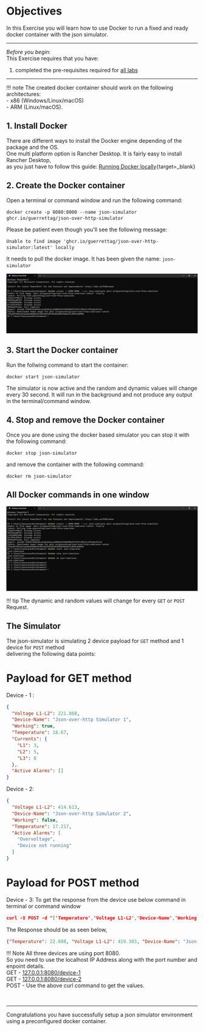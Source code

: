 # Objectives
In this Exercise you will learn how to use Docker to run a fixed and ready docker container with the json simulator.

---
*Before you begin:*  
This Exercise requires that you have:

1. completed the pre-requisites required for [all labs](prereqs.md)

---

!!! note
    The created docker container should work on the following architectures:</br>
    - x86 (Windows/Linux/macOS)</br>
    - ARM (Linux/macOS).

## 1. Install Docker

There are different ways to install the Docker engine depending of the package and the OS.</br>
One multi platform option is Rancher Desktop. It is fairly easy to install Rancher Desktop,</br>
as you just have to follow this guide: [Running Docker locally](https://docs.rancherdesktop.io/getting-started/installation/){target=_blank}</br>

## 2. Create the Docker container
Open a terminal or command window and run the following command:

    docker create -p 8080:8000 --name json-simulator ghcr.io/guerrettag/json-over-http-simulator

Please be patient even though you'll see the following message:

    Unable to find image 'ghcr.io/guerrettag/json-over-http-simulator:latest' locally

It needs to pull the docker image. It has been given the name: `josn-simulator`

![Create container](img/docker_01.png)

## 3. Start the Docker container

Run the follwing command to start the container:

    docker start json-simulator

The simulator is now active and the random and dynamic values will change every 30 second.
It will run in the background and not produce any output in the terminal/command window.

## 4. Stop and remove the Docker container

Once you are done using the docker based simulator you can stop it with the following command:

    docker stop json-simulator

and remove the container with the following command:

    docker rm json-simulator

## All Docker commands in one window

![All commands](img/docker_02.png)

!!! tip
    The dynamic and random values will change for every `GET` or `POST` Request.</br>

## The Simulator

The json-simulator is simulating 2 device payload for `GET` method and 1 device for `POST` method</br>
delivering the following data points:

# Payload for GET method

Device - 1 :
``` json
{
  "Voltage L1-L2": 221.868,
  "Device-Name": "Json-over-http Simulator 1",
  "Working": true,
  "Temperature": 18.67,
  "Currents": {
    "L1": 3,
    "L2": 5,
    "L3": 8
  },
  "Active Alarms": []
}
```
Device - 2:
``` json
{
  "Voltage L1-L2": 414.613,
  "Device-Name": "Json-over-http Simulator 2",
  "Working": false,
  "Temperature": 17.217,
  "Active Alarms": [
    "Overvoltage",
    "Device not running"
  ]
}
```
# Payload for POST method

Device - 3:
To get the response from the device use below command in terminal or command window

``` json 
curl -X POST -d "['Temperature','Voltage L1-L2','Device-Name','Working','Active Alarms']" http://localhost:8080/device-3
```
The Response should be as seen below,
``` json
{"Temperature": 22.088, "Voltage L1-L2": 419.303, "Device-Name": "Json-over-http Simulator 3 (POST)", "Working": false, "Active Alarms": ["Overvoltage", "Device not running"]}
```

!!! Note
    All three devices are using port 8080.</br>
    So you need to use the localhost IP Address along with the port number and enpoint details.</br>
    GET - [127.0.0.1:8080/device-1](http://127.0.0.1:8080/device-1)</br>
    GET - [127.0.0.1:8080/device-2](http://127.0.0.1:8080/device-2)</br>
    POST - Use the above curl command to get the values.

</br>

---
Congratulations you have successfully setup a json simulator environment using a preconfigured docker container.</br>
